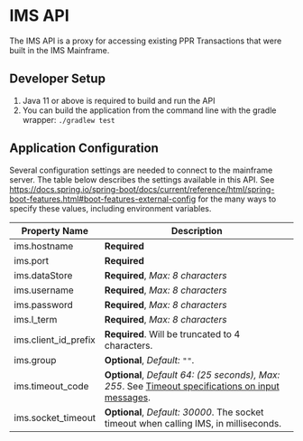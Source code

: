 # IMS API

The IMS API is a proxy for accessing existing PPR Transactions that were built in the IMS Mainframe.

## Developer Setup

1. Java 11 or above is required to build and run the API
1. You can build the application from the command line with the gradle wrapper: `./gradlew test`

## Application Configuration

Several configuration settings are needed to connect to the mainframe server.  The table below describes the settings
available in this API.  See https://docs.spring.io/spring-boot/docs/current/reference/html/spring-boot-features.html#boot-features-external-config
for the many ways to specify these values, including environment variables.

| Property Name | Description |
| -------- | ----------- |
| ims.hostname | **Required** |
| ims.port | **Required** |
| ims.dataStore | **Required**, _Max: 8 characters_ |
| ims.username | **Required**, _Max: 8 characters_ |
| ims.password | **Required**, _Max: 8 characters_ |
| ims.l_term | **Required**, _Max: 8 characters_ |
| ims.client_id_prefix | **Required**.  Will be truncated to 4 characters. |
| ims.group | **Optional**, _Default: `""`_. |
| ims.timeout_code | **Optional**, _Default 64: (25 seconds), Max: 255_. See [Timeout specifications on input messages](https://www.ibm.com/support/knowledgecenter/en/SSEPH2_13.1.0/com.ibm.ims13.doc.ccg/ims_ct_irmtimerusage.htm). |
| ims.socket_timeout | **Optional**, _Default: 30000_. The socket timeout when calling IMS, in milliseconds. |
